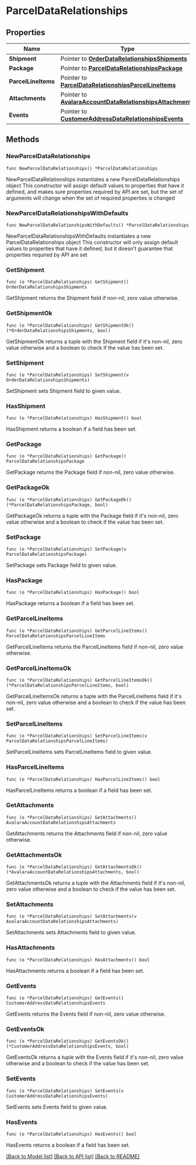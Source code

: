 # ParcelDataRelationships

## Properties

Name | Type | Description | Notes
------------ | ------------- | ------------- | -------------
**Shipment** | Pointer to [**OrderDataRelationshipsShipments**](OrderDataRelationshipsShipments.md) |  | [optional] 
**Package** | Pointer to [**ParcelDataRelationshipsPackage**](ParcelDataRelationshipsPackage.md) |  | [optional] 
**ParcelLineItems** | Pointer to [**ParcelDataRelationshipsParcelLineItems**](ParcelDataRelationshipsParcelLineItems.md) |  | [optional] 
**Attachments** | Pointer to [**AvalaraAccountDataRelationshipsAttachments**](AvalaraAccountDataRelationshipsAttachments.md) |  | [optional] 
**Events** | Pointer to [**CustomerAddressDataRelationshipsEvents**](CustomerAddressDataRelationshipsEvents.md) |  | [optional] 

## Methods

### NewParcelDataRelationships

`func NewParcelDataRelationships() *ParcelDataRelationships`

NewParcelDataRelationships instantiates a new ParcelDataRelationships object
This constructor will assign default values to properties that have it defined,
and makes sure properties required by API are set, but the set of arguments
will change when the set of required properties is changed

### NewParcelDataRelationshipsWithDefaults

`func NewParcelDataRelationshipsWithDefaults() *ParcelDataRelationships`

NewParcelDataRelationshipsWithDefaults instantiates a new ParcelDataRelationships object
This constructor will only assign default values to properties that have it defined,
but it doesn't guarantee that properties required by API are set

### GetShipment

`func (o *ParcelDataRelationships) GetShipment() OrderDataRelationshipsShipments`

GetShipment returns the Shipment field if non-nil, zero value otherwise.

### GetShipmentOk

`func (o *ParcelDataRelationships) GetShipmentOk() (*OrderDataRelationshipsShipments, bool)`

GetShipmentOk returns a tuple with the Shipment field if it's non-nil, zero value otherwise
and a boolean to check if the value has been set.

### SetShipment

`func (o *ParcelDataRelationships) SetShipment(v OrderDataRelationshipsShipments)`

SetShipment sets Shipment field to given value.

### HasShipment

`func (o *ParcelDataRelationships) HasShipment() bool`

HasShipment returns a boolean if a field has been set.

### GetPackage

`func (o *ParcelDataRelationships) GetPackage() ParcelDataRelationshipsPackage`

GetPackage returns the Package field if non-nil, zero value otherwise.

### GetPackageOk

`func (o *ParcelDataRelationships) GetPackageOk() (*ParcelDataRelationshipsPackage, bool)`

GetPackageOk returns a tuple with the Package field if it's non-nil, zero value otherwise
and a boolean to check if the value has been set.

### SetPackage

`func (o *ParcelDataRelationships) SetPackage(v ParcelDataRelationshipsPackage)`

SetPackage sets Package field to given value.

### HasPackage

`func (o *ParcelDataRelationships) HasPackage() bool`

HasPackage returns a boolean if a field has been set.

### GetParcelLineItems

`func (o *ParcelDataRelationships) GetParcelLineItems() ParcelDataRelationshipsParcelLineItems`

GetParcelLineItems returns the ParcelLineItems field if non-nil, zero value otherwise.

### GetParcelLineItemsOk

`func (o *ParcelDataRelationships) GetParcelLineItemsOk() (*ParcelDataRelationshipsParcelLineItems, bool)`

GetParcelLineItemsOk returns a tuple with the ParcelLineItems field if it's non-nil, zero value otherwise
and a boolean to check if the value has been set.

### SetParcelLineItems

`func (o *ParcelDataRelationships) SetParcelLineItems(v ParcelDataRelationshipsParcelLineItems)`

SetParcelLineItems sets ParcelLineItems field to given value.

### HasParcelLineItems

`func (o *ParcelDataRelationships) HasParcelLineItems() bool`

HasParcelLineItems returns a boolean if a field has been set.

### GetAttachments

`func (o *ParcelDataRelationships) GetAttachments() AvalaraAccountDataRelationshipsAttachments`

GetAttachments returns the Attachments field if non-nil, zero value otherwise.

### GetAttachmentsOk

`func (o *ParcelDataRelationships) GetAttachmentsOk() (*AvalaraAccountDataRelationshipsAttachments, bool)`

GetAttachmentsOk returns a tuple with the Attachments field if it's non-nil, zero value otherwise
and a boolean to check if the value has been set.

### SetAttachments

`func (o *ParcelDataRelationships) SetAttachments(v AvalaraAccountDataRelationshipsAttachments)`

SetAttachments sets Attachments field to given value.

### HasAttachments

`func (o *ParcelDataRelationships) HasAttachments() bool`

HasAttachments returns a boolean if a field has been set.

### GetEvents

`func (o *ParcelDataRelationships) GetEvents() CustomerAddressDataRelationshipsEvents`

GetEvents returns the Events field if non-nil, zero value otherwise.

### GetEventsOk

`func (o *ParcelDataRelationships) GetEventsOk() (*CustomerAddressDataRelationshipsEvents, bool)`

GetEventsOk returns a tuple with the Events field if it's non-nil, zero value otherwise
and a boolean to check if the value has been set.

### SetEvents

`func (o *ParcelDataRelationships) SetEvents(v CustomerAddressDataRelationshipsEvents)`

SetEvents sets Events field to given value.

### HasEvents

`func (o *ParcelDataRelationships) HasEvents() bool`

HasEvents returns a boolean if a field has been set.


[[Back to Model list]](../README.md#documentation-for-models) [[Back to API list]](../README.md#documentation-for-api-endpoints) [[Back to README]](../README.md)


